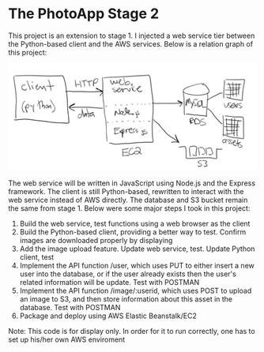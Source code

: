 # The PhotoApp Stage 2

This project is an extension to stage 1. I injected a web service tier between the Python-based client and the AWS services. Below is a relation graph of this project:

![alt text](https://github.com/TrafficJam98/The-Photo-App-Stage-2/blob/main/README_pic1.png?raw=true)

The web service will be written in JavaScript using Node.js and the Express framework. The client is still Python-based, rewritten to interact with the web service instead of AWS directly. The database and S3 bucket remain the same from stage 1. Below were some major steps I took in this project:

1. Build the web service, test functions using a web browser as the client
2. Build the Python-based client, providing a better way to test. Confirm images are downloaded properly by displaying
3. Add the image upload feature. Update web service, test. Update Python client, test
4. Implement the API function /user, which uses PUT to either insert a new user into the database, or if the user already exists then the user's related information will be update. Test with POSTMAN
5. Implement the API function /image/:userid, which uses POST to upload an image to S3, and then store information about this asset in the database. Test with POSTMAN
6. Package and deploy using AWS Elastic Beanstalk/EC2


Note: This code is for display only. In order for it to run correctly, one has to set up his/her own AWS enviroment
